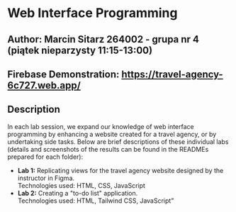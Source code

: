 # Web Interface Programming
## Author: Marcin Sitarz 264002 - grupa nr 4 (piątek nieparzysty 11:15-13:00)
## Firebase Demonstration: https://travel-agency-6c727.web.app/
## Description
In each lab session, we expand our knowledge of web interface programming by enhancing a website created for a travel agency, or by undertaking side tasks. Below are brief descriptions of these individual labs (details and screenshots of the results can be found in the READMEs prepared for each folder):
- **Lab 1:** Replicating views for the travel agency website designed by the instructor in Figma.  
Technologies used: HTML, CSS, JavaScript
- **Lab 2:** Creating a "to-do list" application.  
Technologies used: HTML, Tailwind CSS, JavaScript"
